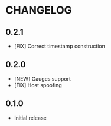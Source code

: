 # CHANGELOG

## 0.2.1

* [FIX] Correct timestamp construction

## 0.2.0

* [NEW] Gauges support
* [FIX] Host spoofing

## 0.1.0

* Initial release

